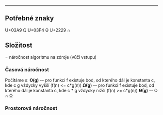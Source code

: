 ***
## Potřebné znaky

U+03A9 Ω
U+03F4 ϴ
U+2229 ∩

## Složitost

= náročnost algoritmu na zdroje (vůči vstupu)
### Časová náročnost

Počítáme s:
		**O(g)** -- pro funkci f existuje bod, od kterého dál je konstanta c, kde c  g vždycky vyšší (f(n) <= c\*g(n))
		**Ω(g)** -- pro funkci f existuje bod, od kterého dál je konstanta c, kde c * g vždycky nižší (f(n) >= c\*g(n))
		**ϴ(g)** -- O ∩ Ω



### Prostorová náročnost